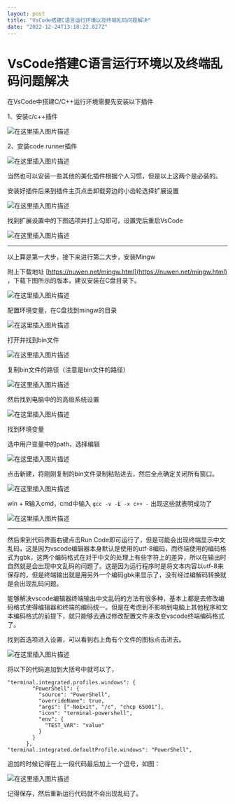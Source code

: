 ```yaml
---
layout: post
title: "VsCode搭建C语言运行环境以及终端乱码问题解决"
date: "2022-12-24T13:18:22.827Z"
---
```

VsCode搭建C语言运行环境以及终端乱码问题解决
=========================

  
  

在VsCode中搭建C/C++运行环境需要先安装以下插件

  

1、安装c/c++插件

![在这里插入图片描述](https://img-blog.csdnimg.cn/0fa89986852543dba741183b7459a543.png)

  

2、安装code runner插件

![在这里插入图片描述](https://img-blog.csdnimg.cn/04793f81b54f449bbf871a6c7120fb17.png)

  

当然也可以安装一些其他的美化插件根据个人习惯，但是以上这两个是必装的。

安装好插件后来到插件主页点击卸载旁边的小齿轮选择扩展设置

  

![在这里插入图片描述](https://img-blog.csdnimg.cn/4a03b023e57c4afb8e7f8d9c57c480dd.png)

  

找到扩展设置中的下图选项并打上勾即可，设置完后重启VsCode

  

![在这里插入图片描述](https://img-blog.csdnimg.cn/024093b28f0e43f8b0b160e7e1ee12f0.png)

* * *

  

以上算是第一大步，接下来进行第二大步，安装Mingw

附上下载地址 [https://nuwen.net/mingw.html](https://nuwen.net/mingw.html) ，下载下图所示的版本，建议安装在C盘目录下。

  

![在这里插入图片描述](https://img-blog.csdnimg.cn/0be7da107edb43acaa432e38829a32ac.png)

  

配置环境变量，在C盘找到mingw的目录

  

![在这里插入图片描述](https://img-blog.csdnimg.cn/6dfeae4e6e7c4e0cb66eabee5ed7ce3d.png)

  

打开并找到bin文件

  

![在这里插入图片描述](https://img-blog.csdnimg.cn/6fa0ff7122ab4e1fbe48ebde8b7bce25.png)

  

复制bin文件的路径（注意是bin文件的路径）

  

![在这里插入图片描述](https://img-blog.csdnimg.cn/30c2d407387b4b10a68f25d28b64faba.png)

  

然后找到电脑中的的高级系统设置

  

![在这里插入图片描述](https://img-blog.csdnimg.cn/6c067d3850d54d2b95a03e58c0c9d6e8.png)

  

找到环境变量

选中用户变量中的path，选择编辑

  

![在这里插入图片描述](https://img-blog.csdnimg.cn/0b5e7fa7340e42a381f27291687e770b.png)

  

点击新建，将刚刚复制的bin文件录制粘贴进去，然后全点确定关闭所有窗口。

  

![在这里插入图片描述](https://img-blog.csdnimg.cn/d57bee4e1dc44fde98152db92d2e6ca2.png)

  

win + R输入cmd，cmd中输入 `gcc -v -E -x c++ -` 出现这些就表明成功了

  

![在这里插入图片描述](https://img-blog.csdnimg.cn/dec9ac564bfd4cbc892c40febb2d7633.png)

* * *

  

然后来到代码界面右键点击Run Code即可运行了，但是可能会出现终端显示中文乱码，这是因为vscode编辑器本身默认是使用的utf-8编码，而终端使用的编码格式为gbk，这两个编码格式在对于中文的处理上有些字符上的差异，所以在输出时自然就是会出现中文乱码的问题了。这是因为运行程序时是将文本内容以utf-8来保存的，但是终端输出就是用另外一个编码gbk来显示了，没有经过编解码转换就是会出现乱码问题。

能够解决vscode编辑器终端输出中文乱码的方法有很多种，基本上都是去修改编码格式使得编辑器和终端的编码统一。但是在考虑到不影响到电脑上其他程序和文本编码格式的前提下，就只能够去通过修改配置文件来改变vscode终端编码格式了。

找到首选项进入设置，可以看到右上角有个文件的图标点击进去。

  

![在这里插入图片描述](https://img-blog.csdnimg.cn/0714acfb554d4a2585dc804ca82f409e.png)

  

将以下的代码追加到大括号中就可以了，

    
    "terminal.integrated.profiles.windows": {
            "PowerShell": {
              "source": "PowerShell",
              "overrideName": true,
              "args": ["-NoExit", "/c", "chcp 65001"],
              "icon": "terminal-powershell",
              "env": {
                "TEST_VAR": "value"
              }
            }
          },
    "terminal.integrated.defaultProfile.windows": "PowerShell",
    

追加的时候记得在上一段代码最后加上一个逗号，如图：

  

![在这里插入图片描述](https://img-blog.csdnimg.cn/5c9751fd4df847f3979ea723160902dd.png)

  

记得保存，然后重新运行代码就不会出现乱码了。